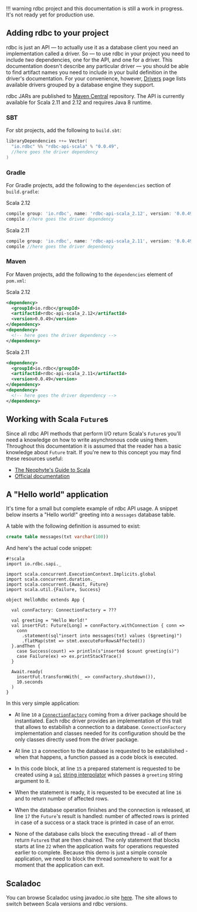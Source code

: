 <!---
 ! Copyright 2016-2017 Krzysztof Pado
 !
 ! Licensed under the Apache License, Version 2.0 (the "License");
 ! you may not use this file except in compliance with the License.
 ! You may obtain a copy of the License at
 !
 !     http://www.apache.org/licenses/LICENSE-2.0
 !
 ! Unless required by applicable law or agreed to in writing, software
 ! distributed under the License is distributed on an "AS IS" BASIS,
 ! WITHOUT WARRANTIES OR CONDITIONS OF ANY KIND, either express or implied.
 ! See the License for the specific language governing permissions and
 ! limitations under the License. 
 -->
!!! warning
    rdbc project and this documentation is still a work in progress.
    It's not ready yet for production use.
    
## Adding rdbc to your project

rdbc is just an API — to actually use it as a database client you need
an implementation called a driver. So — to use rdbc in your project you need
to include *two* dependencies, one for the API, and one for a driver. This 
documentation doesn't describe any particular driver — you should be able to
find artifact names you need to include in your build definition in the driver's
documentation. For your convenience, however, [Drivers](../drivers.md) page lists available
drivers grouped by a database engine they support.

rdbc JARs are published to
[Maven Central](https://search.maven.org/#search%7Cga%7C1%7Cg%3A%22io.rdbc%22%20api)
repository. The API is currently available for Scala 2.11 and 2.12 and requires
Java 8 runtime.

### SBT
For sbt projects, add the following to `build.sbt`:
```scala
libraryDependencies ++= Vector(
  "io.rdbc" %% "rdbc-api-scala" % "0.0.49",
  //here goes the driver dependency
)
```

### Gradle
For Gradle projects, add the following to the `dependencies` section of `build.gradle`:

Scala 2.12
```groovy
compile group: 'io.rdbc', name: 'rdbc-api-scala_2.12', version: '0.0.49'
compile //here goes the driver dependency
```

Scala 2.11
```groovy
compile group: 'io.rdbc', name: 'rdbc-api-scala_2.11', version: '0.0.49'
compile //here goes the driver dependency
```

### Maven
For Maven projects, add the following to the `dependencies` element of `pom.xml`:

Scala 2.12
```xml
<dependency>
  <groupId>io.rdbc</groupId>
  <artifactId>rdbc-api-scala_2.12</artifactId>
  <version>0.0.49</version>
</dependency>
<dependency>
  <!-- here goes the driver dependency -->
</dependency>
```

Scala 2.11
```xml
<dependency>
  <groupId>io.rdbc</groupId>
  <artifactId>rdbc-api-scala_2.11</artifactId>
  <version>0.0.49</version>
</dependency>
<dependency>
  <!-- here goes the driver dependency -->
</dependency>
```

## Working with Scala `Future`s

Since all rdbc API methods that perform I/O return Scala's `Future`s you'll
need a knowledge on how to write asynchronous code using them. Throughout this 
documentation it is assumed that the reader has a basic knowledge about `Future`
trait. If you're new to this concept you may find these resources useful:

*  [The Neophyte's Guide to Scala](http://danielwestheide.com/blog/2013/01/09/the-neophytes-guide-to-scala-part-8-welcome-to-the-future.html)
*  [Official documentation](http://docs.scala-lang.org/overviews/core/futures.html)

## A "Hello world" application

It's time for a small but complete example of rdbc API usage. A snippet below
inserts a "Hello world!" greeting into a `messages` database table. 

A table with the following definition is assumed to exist:
```sql
create table messages(txt varchar(100))
```

And here's the actual code snippet:
```
#!scala
import io.rdbc.sapi._

import scala.concurrent.ExecutionContext.Implicits.global
import scala.concurrent.duration._
import scala.concurrent.{Await, Future}
import scala.util.{Failure, Success}

object HelloRdbc extends App {

  val connFactory: ConnectionFactory = ???

  val greeting = "Hello World!"
  val insertFut: Future[Long] = connFactory.withConnection { conn =>
    conn
      .statement(sql"insert into messages(txt) values ($greeting)")
      .flatMap(stmt => stmt.executeForRowsAffected())
  }.andThen {
    case Success(count) => println(s"inserted $count greeting(s)")
    case Failure(ex) => ex.printStackTrace()
  }

  Await.ready(
    insertFut.transformWith(_ => connFactory.shutdown()),
    10.seconds
  )
}
```
In this very simple application:

*  At line `10` a
   [`ConnectionFactory`](http://rdbc.io/apidoc/scala-2.12/latest/io/rdbc/sapi/ConnectionFactory.html)
   coming from a driver package should be instantiated. Each rdbc driver provides
   an implementation of this trait that allows to estabilish a connection to a database.
   `ConnectionFactory` implementation and classes needed for its configuration should
   be the only classes directly used from the driver package.

*  At line `13` a connection to the database is requested to be estabilished - 
   when that happens, a function passed as a code block is executed.

*  In this code block, at line `15` a prepared statement is requested to be
   created using a
   [`sql`](http://rdbc.io/apidoc/scala-2.12/latest/io/rdbc/sapi/SqlInterpolatorTrait$SqlInterpolator.html#sql(args:Any*):io.rdbc.sapi.SqlWithParams)
   [string interpolator](http://docs.scala-lang.org/overviews/core/string-interpolation.html)
   which passes a `greeting` string argument to it.

*  When the statement is ready, it is requested to be executed at line `16` and
   to return number of affected rows.
  
*  When the database operation finishes and the connection is released, at line
   `17` the `Future`'s result is handled: number of affected rows is printed in
   case of a success or a stack trace is printed in case of an error.
   
*  None of the database calls block the executing thread - all of them return
   `Future`s that are then chained. The only statement that blocks starts at line
   `22` when the application waits for operations requested earlier to complete.
   Because this demo is just a simple console application, we need to block the
   thread somewhere to wait for a moment that the application can exit.

## Scaladoc

You can browse Scaladoc using javadoc.io site 
[here](https://javadoc.io/doc/io.rdbc/rdbc-api-scala_2.12). The site
allows to switch between Scala versions and rdbc versions.
